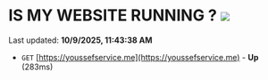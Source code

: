 # IS MY WEBSITE RUNNING ? [![](https://img.shields.io/static/v1?label=Sponsor&message=%E2%9D%A4&logo=GitHub&color=%23fe8e86)](https://github.com/sponsors/Youssef-Lehmam)

Last updated: **10/9/2025, 11:43:38 AM**

- `GET` [https://youssefservice.me](https://youssefservice.me) - **Up** (283ms)
